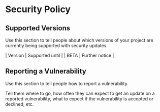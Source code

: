 # Security Policy

## Supported Versions

Use this section to tell people about which versions of your project are
currently being supported with security updates.

| Version | Supported until |
| BETA    | Further notice  |

## Reporting a Vulnerability

Use this section to tell people how to report a vulnerability.

Tell them where to go, how often they can expect to get an update on a
reported vulnerability, what to expect if the vulnerability is accepted or
declined, etc.
